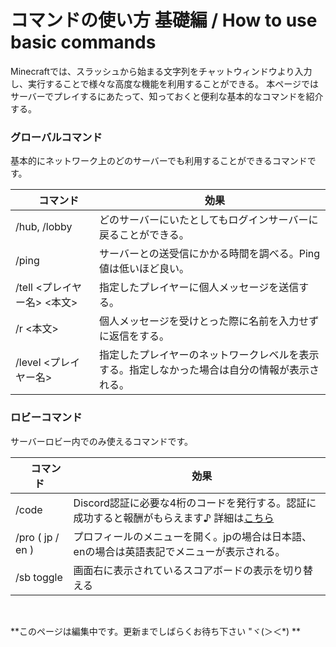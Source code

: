 # コマンドの使い方 基礎編 / How to use basic commands
Minecraftでは、スラッシュから始まる文字列をチャットウィンドウより入力し、実行することで様々な高度な機能を利用することができる。
本ページではサーバーでプレイするにあたって、知っておくと便利な基本的なコマンドを紹介する。

### グローバルコマンド
基本的にネットワーク上のどのサーバーでも利用することができるコマンドです。

| 　 **コマンド** 　| 　**効果** 　 |
| --- | --- |
|/hub, /lobby|どのサーバーにいたとしてもログインサーバーに戻ることができる。 |
|/ping|サーバーとの送受信にかかる時間を調べる。Ping値は低いほど良い。|
|/tell <プレイヤー名> <本文> | 指定したプレイヤーに個人メッセージを送信する。|
|/r <本文> | 個人メッセージを受けとった際に名前を入力せずに返信をする。|
|/level <プレイヤー名> | 指定したプレイヤーのネットワークレベルを表示する。指定しなかった場合は自分の情報が表示される。|


### ロビーコマンド
サーバーロビー内でのみ使えるコマンドです。

| 　 **コマンド** 　| 　**効果** 　 |
| --- | --- |
|/code|Discord認証に必要な4桁のコードを発行する。認証に成功すると報酬がもらえます♪ 詳細は[こちら](discord.md)|
|/pro ( jp / en ) |プロフィールのメニューを開く。jpの場合は日本語、enの場合は英語表記でメニューが表示される。|
|/sb toggle|画面右に表示されているスコアボードの表示を切り替える|
<br>

**このページは編集中です。更新までしばらくお待ち下さい "ヾ(＞＜*) **
